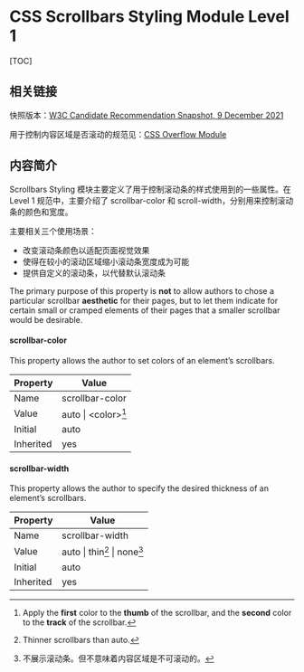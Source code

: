 # CSS Scrollbars Styling Module Level 1

[TOC]

## 相关链接

快照版本：[W3C Candidate Recommendation Snapshot, 9 December 2021](https://www.w3.org/TR/2021/CR-css-scrollbars-1-20211209/)

用于控制内容区域是否滚动的规范见：[CSS Overflow Module](https://drafts.csswg.org/css-overflow/)

## 内容简介

<!-- BLOCK - 2a2171afae04283296e4f0a931eec534 -->
Scrollbars Styling 模块主要定义了用于控制滚动条的样式使用到的一些属性。在 Level 1 规范中，主要介绍了 scrollbar-color 和 scroll-width，分别用来控制滚动条的颜色和宽度。
<!-- BLOCK - END -->

主要相关三个使用场景：

* 改变滚动条颜色以适配页面视觉效果
* 使得在较小的滚动区域缩小滚动条宽度成为可能
* 提供自定义的滚动条，以代替默认滚动条

The primary purpose of this property is **not** to allow authors to chose a particular scrollbar **aesthetic** for their pages, but to let them indicate for certain small or cramped elements of their pages that a smaller scrollbar would be desirable.

#### scrollbar-color

This property allows the author to set colors of an element’s scrollbars.

| Property  | Value  |
|---|---|
| Name  | scrollbar-color  |
| Value  | auto \| &lt;color&gt;[^color]  |
| Initial  | auto  |
| Inherited  | yes  |

[^color]: Apply the **first** color to the **thumb** of the scrollbar, and the **second** color to the **track** of the scrollbar.

#### scrollbar-width

This property allows the author to specify the desired thickness of an element’s scrollbars.

| Property  | Value  |
|---|---|
| Name  | scrollbar-width  |
| Value  | auto \| thin[^thin] \| none[^none]  |
| Initial  | auto  |
| Inherited  | yes  |

[^thin]: Thinner scrollbars than auto.
[^none]: 不展示滚动条。但不意味着内容区域是不可滚动的。